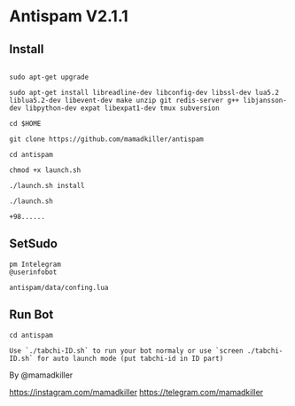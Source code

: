 # Antispam V2.1.1


## Install
```sudo apt-get update

sudo apt-get upgrade

sudo apt-get install libreadline-dev libconfig-dev libssl-dev lua5.2 liblua5.2-dev libevent-dev make unzip git redis-server g++ libjansson-dev libpython-dev expat libexpat1-dev tmux subversion

cd $HOME

git clone https://github.com/mamadkiller/antispam

cd antispam

chmod +x launch.sh

./launch.sh install

./launch.sh

+98......
```


## SetSudo
```
 pm Intelegram 
@userinfobot

antispam/data/confing.lua                        
```






## Run Bot
```
cd antispam

Use `./tabchi-ID.sh` to run your bot normaly or use `screen ./tabchi-ID.sh` for auto launch mode (put tabchi-id in ID part)
```






By @mamadkiller

https://instagram.com/mamadkiller
https://telegram.com/mamadkiller
